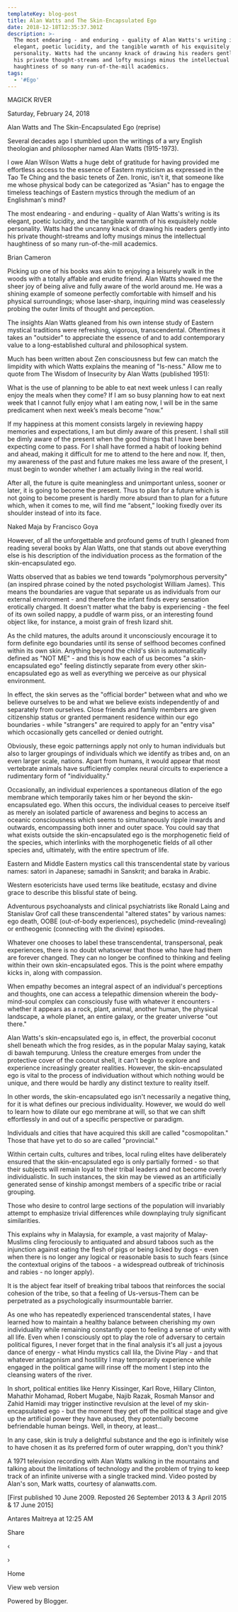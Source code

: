 ```yaml
---
templateKey: blog-post
title: Alan Watts and The Skin-Encapsulated Ego
date: 2018-12-18T12:35:37.301Z
description: >-
  The most endearing - and enduring - quality of Alan Watts's writing is its
  elegant, poetic lucidity, and the tangible warmth of his exquisitely noble
  personality. Watts had the uncanny knack of drawing his readers gently into
  his private thought-streams and lofty musings minus the intellectual
  haughtiness of so many run-of-the-mill academics.
tags:
  - '#Ego'
---
```



 

MAGICK RIVER

Saturday, February 24, 2018

Alan Watts and The Skin-Encapsulated Ego (reprise)

Several decades ago I stumbled upon the writings of a wry English theologian and philosopher named Alan Watts (1915-1973).



I owe Alan Wilson Watts a huge debt of gratitude for having provided me effortless access to the essence of Eastern mysticism as expressed in the Tao Te Ching and the basic tenets of Zen. Ironic, isn't it, that someone like me whose physical body can be categorized as "Asian" has to engage the timeless teachings of Eastern mystics through the medium of an Englishman's mind?



The most endearing - and enduring - quality of Alan Watts's writing is its elegant, poetic lucidity, and the tangible warmth of his exquisitely noble personality. Watts had the uncanny knack of drawing his readers gently into his private thought-streams and lofty musings minus the intellectual haughtiness of so many run-of-the-mill academics.



Brian Cameron



Picking up one of his books was akin to enjoying a leisurely walk in the woods with a totally affable and erudite friend. Alan Watts showed me the sheer joy of being alive and fully aware of the world around me. He was a shining example of someone perfectly comfortable with himself and his physical surroundings; whose laser-sharp, inquiring mind was ceaselessly probing the outer limits of thought and perception.



The insights Alan Watts gleaned from his own intense study of Eastern mystical traditions were refreshing, vigorous, transcendental. Oftentimes it takes an "outsider" to appreciate the essence of and to add contemporary value to a long-established cultural and philosophical system.



Much has been written about Zen consciousness but few can match the limpidity with which Watts explains the meaning of "Is-ness." Allow me to quote from The Wisdom of Insecurity by Alan Watts (published 1951):



What is the use of planning to be able to eat next week unless I can really enjoy the meals when they come? If I am so busy planning how to eat next week that I cannot fully enjoy what I am eating now, I will be in the same predicament when next week’s meals become “now.”



If my happiness at this moment consists largely in reviewing happy memories and expectations, I am but dimly aware of this present. I shall still be dimly aware of the present when the good things that I have been expecting come to pass. For I shall have formed a habit of looking behind and ahead, making it difficult for me to attend to the here and now. If, then, my awareness of the past and future makes me less aware of the present, I must begin to wonder whether I am actually living in the real world.



After all, the future is quite meaningless and unimportant unless, sooner or later, it is going to become the present. Thus to plan for a future which is not going to become present is hardly more absurd than to plan for a future which, when it comes to me, will find me “absent,” looking fixedly over its shoulder instead of into its face.





Naked Maja by Francisco Goya



However, of all the unforgettable and profound gems of truth I gleaned from reading several books by Alan Watts, one that stands out above everything else is his description of the individuation process as the formation of the skin-encapsulated ego.



Watts observed that as babies we tend towards "polymorphous perversity" (an inspired phrase coined by the noted psychologist William James). This means the boundaries are vague that separate us as individuals from our external environment - and therefore the infant finds every sensation erotically charged. It doesn't matter what the baby is experiencing - the feel of its own soiled nappy, a puddle of warm piss, or an interesting found object like, for instance, a moist grain of fresh lizard shit.



As the child matures, the adults around it unconsciously encourage it to form definite ego boundaries until its sense of selfhood becomes confined within its own skin. Anything beyond the child's skin is automatically defined as "NOT ME" - and this is how each of us becomes "a skin-encapsulated ego" feeling distinctly separate from every other skin-encapsulated ego as well as everything we perceive as our physical environment.



In effect, the skin serves as the "official border" between what and who we believe ourselves to be and what we believe exists independently of and separately from ourselves. Close friends and family members are given citizenship status or granted permanent residence within our ego boundaries - while "strangers" are required to apply for an "entry visa" which occasionally gets cancelled or denied outright.



Obviously, these egoic patternings apply not only to human individuals but also to larger groupings of individuals which we identify as tribes and, on an even larger scale, nations. Apart from humans, it would appear that most vertebrate animals have sufficiently complex neural circuits to experience a rudimentary form of "individuality."





Occasionally, an individual experiences a spontaneous dilation of the ego membrane which temporarily takes him or her beyond the skin-encapsulated ego. When this occurs, the individual ceases to perceive itself as merely an isolated particle of awareness and begins to access an oceanic consciousness which seems to simultaneously ripple inwards and outwards, encompassing both inner and outer space. You could say that what exists outside the skin-encapsulated ego is the morphogenetic field of the species, which interlinks with the morphogenetic fields of all other species and, ultimately, with the entire spectrum of life.



Eastern and Middle Eastern mystics call this transcendental state by various names: satori in Japanese; samadhi in Sanskrit; and baraka in Arabic.



Western esotericists have used terms like beatitude, ecstasy and divine grace to describe this blissful state of being.



Adventurous psychoanalysts and clinical psychiatrists like Ronald Laing and Stanislav Grof call these transcendental "altered states" by various names: ego death, OOBE (out-of-body experiences), psychedelic (mind-revealing) or entheogenic (connecting with the divine) episodes.



Whatever one chooses to label these transcendental, transpersonal, peak experiences, there is no doubt whatsoever that those who have had them are forever changed. They can no longer be confined to thinking and feeling within their own skin-encapsulated egos. This is the point where empathy kicks in, along with compassion.



When empathy becomes an integral aspect of an individual's perceptions and thoughts, one can access a telepathic dimension wherein the body-mind-soul complex can consciously fuse with whatever it encounters - whether it appears as a rock, plant, animal, another human, the physical landscape, a whole planet, an entire galaxy, or the greater universe "out there."



Alan Watts's skin-encapsulated ego is, in effect, the proverbial coconut shell beneath which the frog resides, as in the popular Malay saying, katak di bawah tempurung. Unless the creature emerges from under the protective cover of the coconut shell, it can't begin to explore and experience increasingly greater realities. However, the skin-encapsulated ego is vital to the process of individuation without which nothing would be unique, and there would be hardly any distinct texture to reality itself.



In other words, the skin-encapsulated ego isn't necessarily a negative thing, for it is what defines our precious individuality. However, we would do well to learn how to dilate our ego membrane at will, so that we can shift effortlessly in and out of a specific perspective or paradigm.



Individuals and cities that have acquired this skill are called "cosmopolitan." Those that have yet to do so are called "provincial."





Within certain cults, cultures and tribes, local ruling elites have deliberately ensured that the skin-encapsulated ego is only partially formed - so that their subjects will remain loyal to their tribal leaders and not become overly individualistic. In such instances, the skin may be viewed as an artificially generated sense of kinship amongst members of a specific tribe or racial grouping.





Those who desire to control large sections of the population will invariably attempt to emphasize trivial differences while downplaying truly significant similarities.



This explains why in Malaysia, for example, a vast majority of Malay-Muslims cling ferociously to antiquated and absurd taboos such as the injunction against eating the flesh of pigs or being licked by dogs - even when there is no longer any logical or reasonable basis to such fears (since the contextual origins of the taboos - a widespread outbreak of trichinosis and rabies - no longer apply).



It is the abject fear itself of breaking tribal taboos that reinforces the social cohesion of the tribe, so that a feeling of Us-versus-Them can be perpetrated as a psychologically insurmountable barrier.



As one who has repeatedly experienced transcendental states, I have learned how to maintain a healthy balance between cherishing my own individuality while remaining constantly open to feeling a sense of unity with all life. Even when I consciously opt to play the role of adversary to certain political figures, I never forget that in the final analysis it's all just a joyous dance of energy - what Hindu mystics call lila, the Divine Play - and that whatever antagonism and hostility I may temporarily experience while engaged in the political game will rinse off the moment I step into the cleansing waters of the river.



In short, political entities like Henry Kissinger, Karl Rove, Hillary Clinton, Mahathir Mohamad, Robert Mugabe, Najib Razak, Rosmah Mansor and Zahid Hamidi may trigger instinctive revulsion at the level of my skin-encapsulated ego - but the moment they get off the political stage and give up the artificial power they have abused, they potentially become befriendable human beings. Well, in theory, at least...



In any case, skin is truly a delightful substance and the ego is infinitely wise to have chosen it as its preferred form of outer wrapping, don't you think?















A 1971 television recording with Alan Watts walking in the mountains and talking about the limitations of technology and the problem of trying to keep track of an infinite universe with a single tracked mind. Video posted by Alan's son, Mark watts, courtesy of alanwatts.com.





\[First published 10 June 2009. Reposted 26 September 2013 & 3 April 2015 & 17 June 2015] 





Antares Maitreya at 12:25 AM

Share

 



‹

›

Home

View web version



 

Powered by Blogger.
